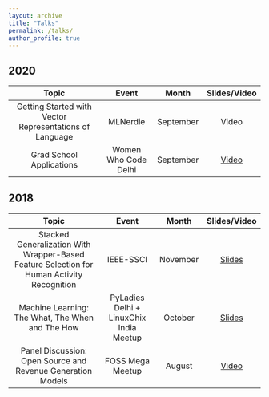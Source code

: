 ```yaml
---
layout: archive
title: "Talks"
permalink: /talks/
author_profile: true
---
```

## 2020

| Topic                                                                 | Event                                   | Month     | Slides/Video  |
| :-------------------------------------------------------------------: | :-------------------------------------: | :-------: | :-------: 
| Getting Started with Vector Representations of Language  |  MLNerdie  |  September  |  Video  |
| Grad School Applications  |  Women Who Code Delhi  |  September  |  [Video](https://www.facebook.com/watch/?v=435002264125909&extid=B3rzTPkfJUsbrEgA)  |


## 2018

| Topic                                                                 | Event                                   | Month     | Slides/Video  |
| :-------------------------------------------------------------------: | :-------------------------------------: | :-------: | :-------: 
| Stacked Generalization With Wrapper-Based Feature Selection for Human Activity Recognition  |  IEEE-SSCI  |  November  |  [Slides](https://slides.com/anjalibhavan/stacked-generalization-with-wrapper-based-feature-selection-for-human-activity-recognition)  |
| Machine Learning: The What, The When and The How  | PyLadies Delhi + LinuxChix India Meetup  | October  |  [Slides](https://slides.com/anjalibhavan/introtomachinelearning)  |
| Panel Discussion: Open Source and Revenue Generation Models | FOSS Mega Meetup  | August  |  [Video](https://www.youtube.com/watch?v=vPipsBbUSGw)  | 


